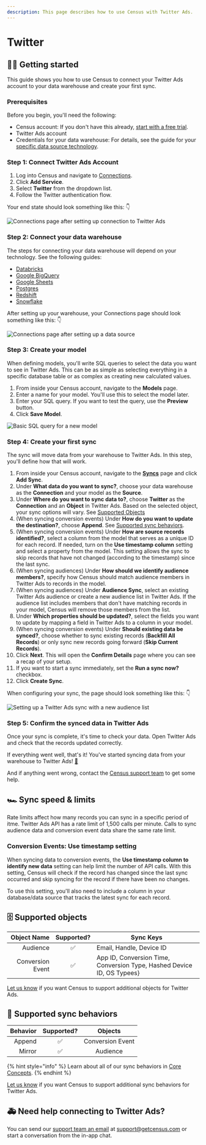 ```yaml
---
description: This page describes how to use Census with Twitter Ads.
---
```


# Twitter

## 🏃‍♂️ Getting started

This guide shows you how to use Census to connect your Twitter Ads account to your data warehouse and create your first sync.

### **Prerequisites**

Before you begin, you'll need the following:

* Census account: If you don't have this already, [start with a free trial](https://app.getcensus.com/).
* Twitter Ads account
* Credentials for your data warehouse: For details, see the guide for your [specific data source technology](twitter.md#step-2-connect-your-data-warehouse).

### Step 1: Connect Twitter Ads Account

1. Log into Census and navigate to [Connections](https://app.getcensus.com/connections).
2. Click **Add Service**.
3. Select **Twitter** from the dropdown list.
4. Follow the Twitter authentication flow.

Your end state should look something like this: 👇

![Connections page after setting up connection to Twitter Ads](../.gitbook/assets/202206\_Twitter\_Connection.png)

### Step 2: Connect your data warehouse

The steps for connecting your data warehouse will depend on your technology. See the following guides:

* [Databricks](../sources/databricks.md)
* [Google BigQuery](../sources/google-bigquery.md)
* [Google Sheets](google-sheets.md)
* [Postgres](../sources/postgres.md)
* [Redshift](../sources/redshift.md)
* [Snowflake](../sources/snowflake.md)

After setting up your warehouse, your Connections page should look something like this: 👇

![Connections page after setting up a data source](../.gitbook/assets/202110\_Connections\_Generic.png)

### Step 3: Create your model

When defining models, you'll write SQL queries to select the data you want to see in Twitter Ads. This can be as simple as selecting everything in a specific database table or as complex as creating new calculated values.

1. From inside your Census account, navigate to the **Models** page.
2. Enter a name for your model. You'll use this to select the model later.
3. Enter your SQL query. If you want to test the query, use the **Preview** button.
4. Click **Save Model**.

![Basic SQL query for a new model](../.gitbook/assets/202201\_Model\_Page.png)

### Step 4: Create your first sync

The sync will move data from your warehouse to Twitter Ads. In this step, you'll define how that will work.

1. From inside your Census account, navigate to the [**Syncs**](https://app.getcensus.com/syncs) page and click **Add Sync**.
2. Under **What data do you want to sync?**, choose your data warehouse as the **Connection** and your model as the **Source**.
3. Under **Where do you want to sync data to?**, choose **Twitter** as the **Connection** and an **Object** in Twitter Ads. Based on the selected object, your sync options will vary. See [Supported Objects](twitter.md#supported-objects)
4. (When syncing conversion events) Under **How do you want to update the destination?**, choose **Append**. See [Supported sync behaviors](twitter.md#supported-sync-behaviors).
5. (When syncing conversion events) Under **How are source records identified?**, select a column from the model that serves as a unique ID for each record. If needed, turn on the **Use timestamp column** setting and select a property from the model. This setting allows the sync to skip records that have not changed (according to the timestamp) since the last sync.
6. (When syncing audiences) Under **How should we identify audience members?**, specify how Census should match audience members in Twitter Ads to records in the model.
7. (When syncing audiences) Under **Audience Sync**, select an existing Twitter Ads audience or create a new audience list in Twitter Ads. If the audience list includes members that don't have matching records in your model, Census will remove those members from the list.
8. Under **Which properties should be updated?**, select the fields you want to update by mapping a field in Twitter Ads to a column in your model.
9. (When syncing conversion events) Under **Should existing data be synced?**, choose whether to sync existing records (**Backfill All Records**) or only sync new records going forward (**Skip Current Records**).
10. Click **Next**. This will open the **Confirm Details** page where you can see a recap of your setup.
11. If you want to start a sync immediately, set the **Run a sync now?** checkbox.
12. Click **Create Sync**.

When configuring your sync, the page should look something like this: 👇

![Setting up a Twitter Ads sync with a new audience list](../.gitbook/assets/202206\_Twitter\_Sync\_Details.png)

### Step 5: Confirm the synced data in Twitter Ads

Once your sync is complete, it's time to check your data. Open Twitter Ads and check that the records updated correctly.

If everything went well, that's it! You've started syncing data from your warehouse to Twitter Ads! [🥳️](https://emojikeyboard.org/copy/Partying\_Face\_Emoji\_%F0%9F%A5%B3%EF%B8%8F?utm\_source=extlink)

And if anything went wrong, contact the [Census support team](mailto:support@getcensus.com) to get some help.

## 🏎 Sync speed & limits

Rate limits affect how many records you can sync in a specific period of itme. Twitter Ads API has a rate limit of 1,500 calls per minute. Calls to sync audience data and conversion event data share the same rate limit.

### Conversion Events: Use timestamp setting

When syncing data to conversion events, the **Use timestamp column to identify new data** setting can help limit the number of API calls. With this setting, Census will check if the record has changed since the last sync occurred and skip syncing for the record if there have been no changes.

To use this setting, you'll also need to include a column in your database/data source that tracks the latest sync for each record.

## 🗄 Supported objects

|  **Object Name** | **Supported?** | **Sync Keys**                                                        |
| ---------------: | :------------: | ---------------------------------------------------------------------- |
|         Audience |        ✅       | Email, Handle, Device ID                                               |
| Conversion Event |        ✅       | App ID, Conversion Time, Conversion Type, Hashed Device ID, OS Typees} |

[Let us know](mailto:support@getcensus.com) if you want Census to support additional objects for Twitter Ads.

## 🔄 Supported sync behaviors

| **Behavior** | **Supported?** |    **Objects**   |
| -----------: | :------------: | :--------------: |
|       Append |        ✅       | Conversion Event |
|       Mirror |        ✅       |     Audience     |

{% hint style="info" %}
Learn about all of our sync behaviors in [Core Concepts](../basics/core-concept/#sync-behaviors).
{% endhint %}

[Let us know](mailto:support@getcensus.com) if you want Census to support additional sync behaviors for Twitter Ads.

## 🚑 Need help connecting to Twitter Ads?

You can send our [support team an email](mailto:support@getcensus.com) at support@getcensus.com or start a conversation from the in-app chat.
